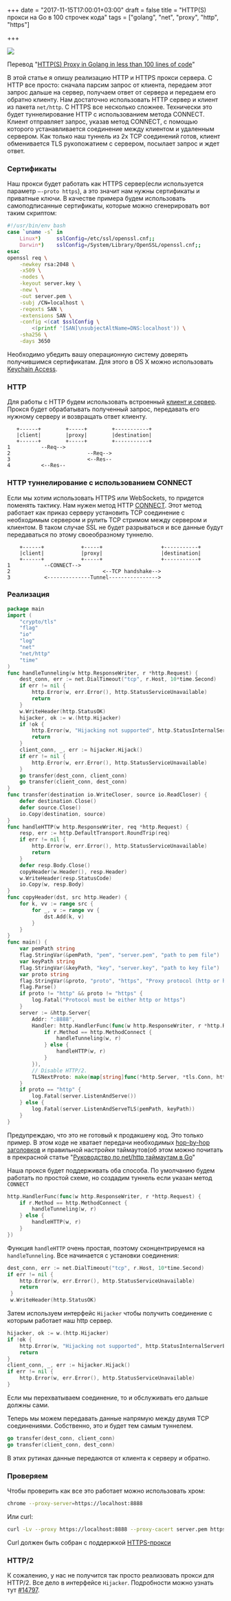 +++
date = "2017-11-15T17:00:01+03:00"
draft = false
title = "HTTP(S) прокси на Go в 100 строчек кода"
tags = ["golang", "net", "proxy", "http", "https"]

+++

![](/img/proxy/main.png)

Перевод "[HTTP(S) Proxy in Golang in less than 100 lines of code](https://medium.com/@mlowicki/http-s-proxy-in-golang-in-less-than-100-lines-of-code-6a51c2f2c38c)"

В этой статье я опишу реализацию HTTP и HTTPS прокси сервера. С HTTP все просто: сначала парсим запрос от клиента, передаем этот запрос дальше на сервер, получаем ответ от сервера и передаем его обратно клиенту. Нам достаточно использовать HTTP сервер и клиент из пакета `net/http`. С HTTPS все несколько сложнее. Технически это будет туннелирование HTTP с использованием метода CONNECT. Клиент отправляет запрос, указав метод CONNECT, с помощью которого устанавливается соединение между клиентом и удаленным сервером. Как только наш туннель из 2х TCP соединений готов, клиент обменивается TLS рукопожатием с сервером, посылает запрос и ждет ответ.

<!--more-->

### Сертификаты

Наш прокси будет работать как HTTPS сервер(если используется параметр `—-proto https`), а это значит нам нужны сертификаты и приватные ключи. В качестве примера будем использовать самоподписанные сертификаты, которые можно сгенерировать вот таким скриптом:

```bash
#!/usr/bin/env bash
case `uname -s` in
    Linux*)     sslConfig=/etc/ssl/openssl.cnf;;
    Darwin*)    sslConfig=/System/Library/OpenSSL/openssl.cnf;;
esac
openssl req \
    -newkey rsa:2048 \
    -x509 \
    -nodes \
    -keyout server.key \
    -new \
    -out server.pem \
    -subj /CN=localhost \
    -reqexts SAN \
    -extensions SAN \
    -config <(cat $sslConfig \
        <(printf '[SAN]\nsubjectAltName=DNS:localhost')) \
    -sha256 \
    -days 3650
```

Необходимо убедить вашу операционную систему доверять получившимся сертификатам. Для этого в OS X можно использовать [Keychain Access](https://tosbourn.com/getting-os-x-to-trust-self-signed-ssl-certificates/).

### HTTP

Для работы с HTTP будем использовать встроенный [клиент и сервер](https://golang.org/pkg/net/http/). Прокся будет обрабатывать полученный запрос, передавать его нужному серверу и возвращать ответ клиенту.

```
   +------+        +-----+        +-----------+
   |client|        |proxy|        |destination|
   +------+        +-----+        +-----------+
1          --Req-->       
2                         --Req-->
3                         <--Res--
4          <--Res--
```

### HTTP туннелирование с использованием CONNECT

Если мы хотим использовать HTTPS или WebSockets, то придется поменять тактику. Нам нужен метод HTTP [CONNECT](https://developer.mozilla.org/en-US/docs/Web/HTTP/Methods/CONNECT). Этот метод работает как приказ серверу установить TCP соединение с необходимым сервером и рулить TCP стримом между сервером и клиентом. В таком случае SSL не будет разрываться и все данные будут передаваться по этому своеобразному туннелю. 

```
    +------+            +-----+                   +-----------+
    |client|            |proxy|                   |destination| 
    +------+            +-----+                   +-----------+
1           --CONNECT-->       
2                              <--TCP handshake-->
3           <--------------Tunnel---------------->
```

### Реализация

```go
package main
import (
    "crypto/tls"
    "flag"
    "io"
    "log"
    "net"
    "net/http"
    "time"
)
func handleTunneling(w http.ResponseWriter, r *http.Request) {
    dest_conn, err := net.DialTimeout("tcp", r.Host, 10*time.Second)
    if err != nil {
        http.Error(w, err.Error(), http.StatusServiceUnavailable)
        return
    }
    w.WriteHeader(http.StatusOK)
    hijacker, ok := w.(http.Hijacker)
    if !ok {
        http.Error(w, "Hijacking not supported", http.StatusInternalServerError)
        return
    }
    client_conn, _, err := hijacker.Hijack()
    if err != nil {
        http.Error(w, err.Error(), http.StatusServiceUnavailable)
    }
    go transfer(dest_conn, client_conn)
    go transfer(client_conn, dest_conn)
}
func transfer(destination io.WriteCloser, source io.ReadCloser) {
    defer destination.Close()
    defer source.Close()
    io.Copy(destination, source)
}
func handleHTTP(w http.ResponseWriter, req *http.Request) {
    resp, err := http.DefaultTransport.RoundTrip(req)
    if err != nil {
        http.Error(w, err.Error(), http.StatusServiceUnavailable)
        return
    }
    defer resp.Body.Close()
    copyHeader(w.Header(), resp.Header)
    w.WriteHeader(resp.StatusCode)
    io.Copy(w, resp.Body)
}
func copyHeader(dst, src http.Header) {
    for k, vv := range src {
        for _, v := range vv {
            dst.Add(k, v)
        }
    }
}
func main() {
    var pemPath string
    flag.StringVar(&pemPath, "pem", "server.pem", "path to pem file")
    var keyPath string
    flag.StringVar(&keyPath, "key", "server.key", "path to key file")
    var proto string
    flag.StringVar(&proto, "proto", "https", "Proxy protocol (http or https)")
    flag.Parse()
    if proto != "http" && proto != "https" {
        log.Fatal("Protocol must be either http or https")
    }
    server := &http.Server{
        Addr: ":8888",
        Handler: http.HandlerFunc(func(w http.ResponseWriter, r *http.Request) {
            if r.Method == http.MethodConnect {
                handleTunneling(w, r)
            } else {
                handleHTTP(w, r)
            }
        }),
        // Disable HTTP/2.
        TLSNextProto: make(map[string]func(*http.Server, *tls.Conn, http.Handler)),
    }
    if proto == "http" {
        log.Fatal(server.ListenAndServe())
    } else {
        log.Fatal(server.ListenAndServeTLS(pemPath, keyPath))
    }
}
```

Предупреждаю, что это не готовый к продакшену код. Это только пример. В этом коде не хватает передачи необходимых [hop-by-hop заголовков](https://developer.mozilla.org/en-US/docs/Web/HTTP/Headers#hbh) и правильной настройки таймаутов(об этом можно почитать в прекрасной статье "[Руководство по net/http таймаутам в Go](https://4gophers.ru/articles/rukovodstvo-po-nethttp-taimautam-v-go/)"

Наша прокся будет поддерживать оба способа. По умолчанию будем работать по простой схеме, но создадим туннель если указан метод `CONNECT`

```go
http.HandlerFunc(func(w http.ResponseWriter, r *http.Request) {
    if r.Method == http.MethodConnect {
        handleTunneling(w, r)
    } else {
        handleHTTP(w, r)
    }
})
```

Функция `handleHTTP` очень простая, поэтому сконцентрируемся на `handleTunneling`. Все начинается с установки соединения:

```go
dest_conn, err := net.DialTimeout("tcp", r.Host, 10*time.Second)
if err != nil {
    http.Error(w, err.Error(), http.StatusServiceUnavailable)
    return
 }
 w.WriteHeader(http.StatusOK)
 ```

 Затем используем интерфейс `Hijacker` чтобы получить соединение с которым работает наш http сервер. 

```go
hijacker, ok := w.(http.Hijacker)
if !ok {
    http.Error(w, "Hijacking not supported", http.StatusInternalServerError)
    return
}
client_conn, _, err := hijacker.Hijack()
if err != nil {
    http.Error(w, err.Error(), http.StatusServiceUnavailable)
}
```

Если мы перехватываем соединение, то и обслуживать его дальше должны сами.

Теперь мы можем передавать данные напрямую между двумя TCP соединениями. Собственно, это и будет тем самым туннелем.

```go
go transfer(dest_conn, client_conn)
go transfer(client_conn, dest_conn)
```

В этих рутинах данные передаются от клиента к серверу и обратно.

### Проверяем

Чтобы проверить как все это работает можно использовать хром:

```bash
chrome --proxy-server=https://localhost:8888
```

Или сurl:

```bash
curl -Lv --proxy https://localhost:8888 --proxy-cacert server.pem https://google.com
```

Curl должен быть собран с поддержкой [HTTPS-прокси](https://daniel.haxx.se/blog/2016/11/26/https-proxy-with-curl/)

### HTTP/2

К сожалению, у нас не получится так просто реализовать прокси для HTTP/2. Все дело в интерфейсе `Hijacker`. Подробности можно узнать тут [#14797](https://github.com/golang/go/issues/14797#issuecomment-196103814).
